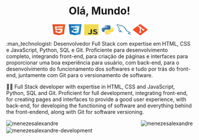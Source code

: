 <h1 align="center">Olá, Mundo!</h1>
<p align="center">
  <img align="center" alt="HTML" height="30" width="40" src="https://raw.githubusercontent.com/devicons/devicon/master/icons/html5/html5-original.svg">
  <img align="center" alt="CSS" height="30" width="40" src="https://raw.githubusercontent.com/devicons/devicon/master/icons/css3/css3-original.svg">
  <img align="center" alt="JavaScript" height="30" width="40" src="https://raw.githubusercontent.com/devicons/devicon/master/icons/javascript/javascript-original.svg">
  <img align="center" alt="Python" height="30" width="40" src="https://raw.githubusercontent.com/devicons/devicon/master/icons/python/python-original.svg">
  <img align="center" alt="MySQL" height="30" width="40" src="https://raw.githubusercontent.com/devicons/devicon/master/icons/mysql/mysql-original.svg">
  <img align="center" alt="Git" height="30" width="40" src="https://raw.githubusercontent.com/devicons/devicon/master/icons/git/git-original.svg"> 
</p>

<p>:man_technologist: Desenvolvedor Full Stack com expertise em HTML, CSS e JavaScript, Python, SQL e Git. Proficiente para desenvolvimento completo, integrando front-end, para criação de páginas e interfaces para proporcionar uma boa experiência para usuário, com back-end, para o desenvolvimento do funcionamento dos softwares e tudo por trás do front-end, juntamente com Git para o versionamento de software.</p>

<p>👨‍💻 Full Stack developer with expertise in HTML, CSS and JavaScript, Python, SQL and Git. Proficient for full development, integrating front-end, for creating pages and interfaces to provide a good user experience, with back-end, for developing the functioning of software and everything behind the front-endend, along with Git for software versioning.</p>

<div>
<p><img align="left" src="https://github-readme-stats.vercel.app/api/top-langs?username=menezesalexandre-development&show_icons=true&locale=en&layout=compact" alt="menezesalexandre" /></p>

<p><img align="right" src="https://github-readme-stats.vercel.app/api?username=menezesalexandre-development&show_icons=true&locale=en" alt="menezesalexandre" /></p>
</div>

<p><img align="center" src="https://github-readme-streak-stats.herokuapp.com/?user=menezesalexandre-development&" alt="menezesalexandre-development" /></p>
